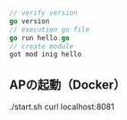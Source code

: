  ```go
// verify version
go version
// execution go file
go run hello.go
// create module
got mod inig hello
```

## APの起動（Docker）
./start.sh
curl localhost:8081